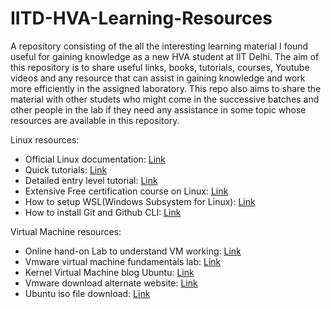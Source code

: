 # IITD-HVA-Learning-Resources
A repository consisting of the all the interesting learning material I found useful for gaining knowledge as a new HVA student at IIT Delhi.
The aim of this repository is to share useful links, books, tutorials, courses, Youtube videos and any resource that can assist in gaining knowledge and work more efficiently in the assigned laboratory.
This repo also aims to share the material with other studets who might come in the successive batches and other people in the lab if they need any assistance in some topic whose resources are available in this repository.


Linux resources: 
- Official Linux documentation: [Link](https://docs.kernel.org/)
- Quick tutorials: [Link](https://linuxjourney.com/)
- Detailed entry level tutorial: [Link](https://ryanstutorials.net/linuxtutorial/)
- Extensive Free certification course on Linux: [Link](https://training.linuxfoundation.org/training/introduction-to-linux/)
- How to setup WSL(Windows Subsystem for Linux): [Link](https://www.youtube.com/watch?v=eId6K8d0v6o)
- How to install Git and Github CLI: [Link](https://www.youtube.com/watch?v=RvXr0zp3Z4k)

Virtual Machine resources: 
- Online hand-on Lab to understand VM working: [Link](https://www.cloudskillsboost.google/focuses/3563?parent=catalog)
- Vmware virtual machine fundamentals lab: [Link](https://labs.hol.vmware.com/HOL/catalog/lab/14606)
- Kernel Virtual Machine blog Ubuntu: [Link](https://ubuntu.com/blog/kvm-hyphervisor)
- Vmware download alternate website: [Link](https://archive.org/details/vmware-player-full-17.5.0-22583795_202402)
- Ubuntu iso file download: [Link](https://ubuntu.com/download/desktop)
